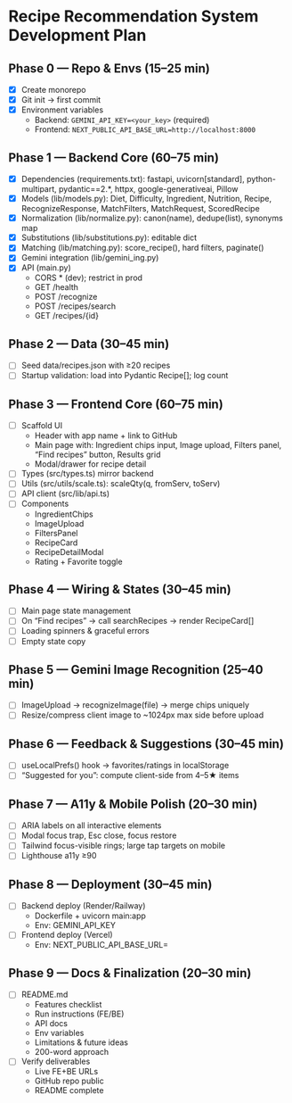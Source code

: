 # Recipe Recommendation System Development Plan

## Phase 0 — Repo & Envs (15–25 min)
- [x] Create monorepo
- [x] Git init → first commit
- [x] Environment variables
  - Backend: `GEMINI_API_KEY=<your_key>` (required)
  - Frontend: `NEXT_PUBLIC_API_BASE_URL=http://localhost:8000`

## Phase 1 — Backend Core (60–75 min)
- [x] Dependencies (requirements.txt): fastapi, uvicorn[standard], python-multipart, pydantic==2.*, httpx, google-generativeai, Pillow
- [x] Models (lib/models.py): Diet, Difficulty, Ingredient, Nutrition, Recipe, RecognizeResponse, MatchFilters, MatchRequest, ScoredRecipe
- [x] Normalization (lib/normalize.py): canon(name), dedupe(list), synonyms map
- [x] Substitutions (lib/substitutions.py): editable dict
- [x] Matching (lib/matching.py): score_recipe(), hard filters, paginate()
- [x] Gemini integration (lib/gemini_ing.py)
- [x] API (main.py)
  - CORS * (dev); restrict in prod
  - GET /health
  - POST /recognize
  - POST /recipes/search
  - GET /recipes/{id}

## Phase 2 — Data (30–45 min)
- [ ] Seed data/recipes.json with ≥20 recipes
- [ ] Startup validation: load into Pydantic Recipe[]; log count

## Phase 3 — Frontend Core (60–75 min)
- [ ] Scaffold UI
  - Header with app name + link to GitHub
  - Main page with: Ingredient chips input, Image upload, Filters panel, “Find recipes” button, Results grid
  - Modal/drawer for recipe detail
- [ ] Types (src/types.ts) mirror backend
- [ ] Utils (src/utils/scale.ts): scaleQty(q, fromServ, toServ)
- [ ] API client (src/lib/api.ts)
- [ ] Components
  - IngredientChips
  - ImageUpload
  - FiltersPanel
  - RecipeCard
  - RecipeDetailModal
  - Rating + Favorite toggle

## Phase 4 — Wiring & States (30–45 min)
- [ ] Main page state management
- [ ] On “Find recipes” → call searchRecipes → render RecipeCard[]
- [ ] Loading spinners & graceful errors
- [ ] Empty state copy

## Phase 5 — Gemini Image Recognition (25–40 min)
- [ ] ImageUpload → recognizeImage(file) → merge chips uniquely
- [ ] Resize/compress client image to ~1024px max side before upload

## Phase 6 — Feedback & Suggestions (30–45 min)
- [ ] useLocalPrefs() hook → favorites/ratings in localStorage
- [ ] “Suggested for you”: compute client-side from 4–5★ items

## Phase 7 — A11y & Mobile Polish (20–30 min)
- [ ] ARIA labels on all interactive elements
- [ ] Modal focus trap, Esc close, focus restore
- [ ] Tailwind focus-visible rings; large tap targets on mobile
- [ ] Lighthouse a11y ≥90

## Phase 8 — Deployment (30–45 min)
- [ ] Backend deploy (Render/Railway)
  - Dockerfile + uvicorn main:app
  - Env: GEMINI_API_KEY
- [ ] Frontend deploy (Vercel)
  - Env: NEXT_PUBLIC_API_BASE_URL=<backend-public-url>

## Phase 9 — Docs & Finalization (20–30 min)
- [ ] README.md
  - Features checklist
  - Run instructions (FE/BE)
  - API docs
  - Env variables
  - Limitations & future ideas
  - 200-word approach
- [ ] Verify deliverables
  - Live FE+BE URLs
  - GitHub repo public
  - README complete
